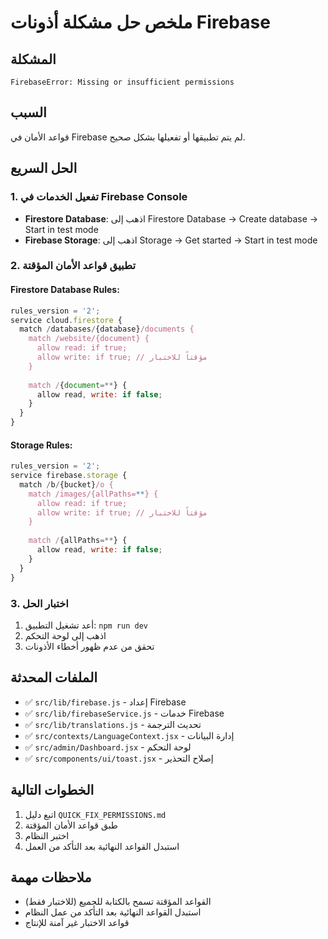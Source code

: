 # ملخص حل مشكلة أذونات Firebase

## المشكلة
```
FirebaseError: Missing or insufficient permissions
```

## السبب
قواعد الأمان في Firebase لم يتم تطبيقها أو تفعيلها بشكل صحيح.

## الحل السريع

### 1. تفعيل الخدمات في Firebase Console
- **Firestore Database**: اذهب إلى Firestore Database → Create database → Start in test mode
- **Firebase Storage**: اذهب إلى Storage → Get started → Start in test mode

### 2. تطبيق قواعد الأمان المؤقتة

#### Firestore Database Rules:
```javascript
rules_version = '2';
service cloud.firestore {
  match /databases/{database}/documents {
    match /website/{document} {
      allow read: if true;
      allow write: if true; // مؤقتاً للاختبار
    }
    
    match /{document=**} {
      allow read, write: if false;
    }
  }
}
```

#### Storage Rules:
```javascript
rules_version = '2';
service firebase.storage {
  match /b/{bucket}/o {
    match /images/{allPaths=**} {
      allow read: if true;
      allow write: if true; // مؤقتاً للاختبار
    }
    
    match /{allPaths=**} {
      allow read, write: if false;
    }
  }
}
```

### 3. اختبار الحل
1. أعد تشغيل التطبيق: `npm run dev`
2. اذهب إلى لوحة التحكم
3. تحقق من عدم ظهور أخطاء الأذونات

## الملفات المحدثة
- ✅ `src/lib/firebase.js` - إعداد Firebase
- ✅ `src/lib/firebaseService.js` - خدمات Firebase
- ✅ `src/lib/translations.js` - تحديث الترجمة
- ✅ `src/contexts/LanguageContext.jsx` - إدارة البيانات
- ✅ `src/admin/Dashboard.jsx` - لوحة التحكم
- ✅ `src/components/ui/toast.jsx` - إصلاح التحذير

## الخطوات التالية
1. اتبع دليل `QUICK_FIX_PERMISSIONS.md`
2. طبق قواعد الأمان المؤقتة
3. اختبر النظام
4. استبدل القواعد النهائية بعد التأكد من العمل

## ملاحظات مهمة
- القواعد المؤقتة تسمح بالكتابة للجميع (للاختبار فقط)
- استبدل القواعد النهائية بعد التأكد من عمل النظام
- قواعد الاختبار غير آمنة للإنتاج 